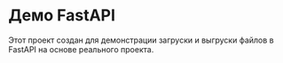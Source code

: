 # Демо FastAPI

Этот проект создан для демонстрации загруски и выгруски файлов в FastAPI на основе реального проекта.
